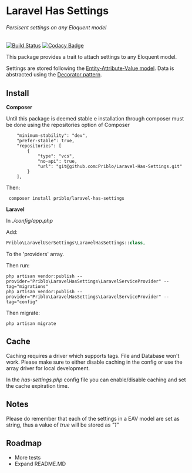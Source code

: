 Laravel Has Settings
============
###### Persisent settings on any Eloquent model
[![Build Status](https://travis-ci.org/Priblo/Laravel-Has-Settings.svg?branch=master)](https://travis-ci.org/Priblo/Laravel-Has-Settings)
[![Codacy Badge](https://api.codacy.com/project/badge/Grade/4553569f57244a09a27ec556654b78f0)](https://www.codacy.com/app/0plus1/Laravel-Has-Settings?utm_source=github.com&amp;utm_medium=referral&amp;utm_content=Priblo/Laravel-Has-Settings&amp;utm_campaign=Badge_Grade)

This package provides a trait to attach settings to any Eloquent model.

Settings are stored following the [Entity-Attribute-Value model](https://en.wikipedia.org/wiki/Entity%E2%80%93attribute%E2%80%93value_model). Data is abstracted using the [Decorator pattern](https://en.wikipedia.org/wiki/Decorator_pattern).

## Install

**Composer**

Until this package is deemed stable e installation through composer must be done using the repositories option of Composer

```
    "minimum-stability": "dev",
    "prefer-stable": true,
    "repositories": [
        {
            "type": "vcs",
            "no-api": true,
            "url": "git@github.com:Priblo/Laravel-Has-Settings.git"
        }
    ],
```

Then:

``` composer install priblo/laravel-has-settings```

**Laravel**

In *./config/app.php*

Add:

```php
Priblo\LaravelUserSettings\LaravelHasSettings::class,
```

To the 'providers' array.

Then run:

```
php artisan vendor:publish --provider="Priblo\LaravelHasSettings\LaravelServiceProvider" --tag="migrations"
php artisan vendor:publish --provider="Priblo\LaravelHasSettings\LaravelServiceProvider" --tag="config"
```

Then migrate:

```
php artisan migrate
```

## Cache
Caching requires a driver which supports tags. File and Database won't work. Please make sure to either disable caching in the config or use the array driver for local development.

In the *has-settings.php* config file you can enable/disable caching and set the cache expiration time.

## Notes

Please do remember that each of the settings in a EAV model are set as string, thus a value of *true* will be stored as *"1"*

## Roadmap
* More tests
* Expand README.MD